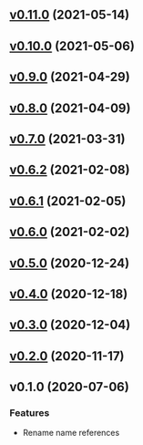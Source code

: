 
<a name="v0.11.0"></a>
## [v0.11.0](https://github.com/authgear/authgear-sdk-js/compare/v0.10.0...v0.11.0) (2021-05-14)


<a name="v0.10.0"></a>
## [v0.10.0](https://github.com/authgear/authgear-sdk-js/compare/v0.9.0...v0.10.0) (2021-05-06)


<a name="v0.9.0"></a>
## [v0.9.0](https://github.com/authgear/authgear-sdk-js/compare/v0.8.0...v0.9.0) (2021-04-29)


<a name="v0.8.0"></a>
## [v0.8.0](https://github.com/authgear/authgear-sdk-js/compare/v0.7.0...v0.8.0) (2021-04-09)


<a name="v0.7.0"></a>
## [v0.7.0](https://github.com/authgear/authgear-sdk-js/compare/v0.6.2...v0.7.0) (2021-03-31)


<a name="v0.6.2"></a>
## [v0.6.2](https://github.com/authgear/authgear-sdk-js/compare/v0.6.1...v0.6.2) (2021-02-08)


<a name="v0.6.1"></a>
## [v0.6.1](https://github.com/authgear/authgear-sdk-js/compare/v0.6.0...v0.6.1) (2021-02-05)


<a name="v0.6.0"></a>
## [v0.6.0](https://github.com/authgear/authgear-sdk-js/compare/v0.5.0...v0.6.0) (2021-02-02)


<a name="v0.5.0"></a>
## [v0.5.0](https://github.com/authgear/authgear-sdk-js/compare/v0.4.0...v0.5.0) (2020-12-24)


<a name="v0.4.0"></a>
## [v0.4.0](https://github.com/authgear/authgear-sdk-js/compare/v0.3.0...v0.4.0) (2020-12-18)


<a name="v0.3.0"></a>
## [v0.3.0](https://github.com/authgear/authgear-sdk-js/compare/v0.2.0...v0.3.0) (2020-12-04)


<a name="v0.2.0"></a>
## [v0.2.0](https://github.com/authgear/authgear-sdk-js/compare/v0.1.0...v0.2.0) (2020-11-17)


<a name="v0.1.0"></a>
## v0.1.0 (2020-07-06)

### Features

* Rename name references

